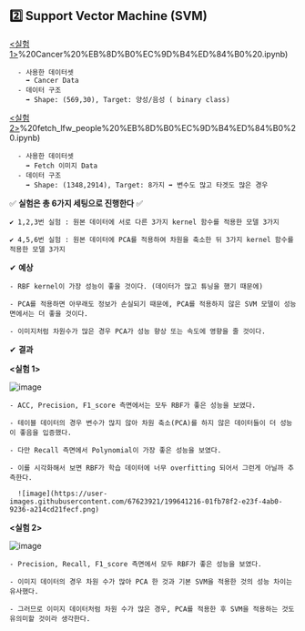 ## 2️⃣ Support Vector Machine (SVM)


[<실험 1>](https://github.com/yeseul97/2022_Business_Analytics/blob/main/02_Support%20Vector%20Machine/%EC%8B%A4%ED%97%98%201)%20Cancer%20%EB%8D%B0%EC%9D%B4%ED%84%B0%20.ipynb)
 
      - 사용한 데이터셋
        ➡ Cancer Data
      - 데이터 구조 
        ➡ Shape: (569,30), Target: 양성/음성 ( binary class)


[<실험 2>](https://github.com/yeseul97/2022_Business_Analytics/blob/main/02_Support%20Vector%20Machine/%EC%8B%A4%ED%97%98%202)%20fetch_lfw_people%20%EB%8D%B0%EC%9D%B4%ED%84%B0%20.ipynb)

      - 사용한 데이터셋
        ➡ Fetch 이미지 Data
      - 데이터 구조 
        ➡ Shape: (1348,2914), Target: 8가지 ➡ 변수도 많고 타겟도 많은 경우


  ✅ **실험은 총 6가지 세팅으로 진행한다** ✅

    ✔ 1,2,3번 실험 : 원본 데이터에 서로 다른 3가지 kernel 함수를 적용한 모델 3가지 

    ✔ 4,5,6번 실험 : 원본 데이터에 PCA를 적용하여 차원을 축소한 뒤 3가지 kernel 함수를 적용한 모델 3가지
    
 
 
 
  ✔ **예상**
  
    - RBF kernel이 가장 성능이 좋을 것이다. (데이터가 많고 튜닝을 했기 때문에)

    - PCA를 적용하면 아무래도 정보가 손실되기 때문에, PCA를 적용하지 않은 SVM 모델이 성능면에서는 더 좋을 것이다. 

    - 이미지처럼 차원수가 많은 경우 PCA가 성능 향상 또는 속도에 영향을 줄 것이다. 
  
  
  
  ✔ **결과**
  
  **<실험 1>**
  
  ![image](https://user-images.githubusercontent.com/67623921/199640720-3e938c2f-2d58-47fb-b84b-8c48e004fe72.png)  
  
    - ACC, Precision, F1_score 측면에서는 모두 RBF가 좋은 성능을 보였다.
    
    - 테이블 데이터의 경우 변수가 많지 않아 차원 축소(PCA)를 하지 않은 데이터들이 더 성능이 좋음을 입증했다.
    
    - 다만 Recall 측면에서 Polynomial이 가장 좋은 성능을 보였다.
    
    - 이를 시각화해서 보면 RBF가 학습 데이터에 너무 overfitting 되어서 그런게 아닐까 추측한다. 
    
      ![image](https://user-images.githubusercontent.com/67623921/199641216-01fb78f2-e23f-4ab0-9236-a214cd21fecf.png)

  
  **<실험 2>**
  
  ![image](https://user-images.githubusercontent.com/67623921/199640733-177ec7e0-e122-441c-a787-832f96d15ec7.png)

    - Precision, Recall, F1_score 측면에서 모두 RBF가 좋은 성능을 보였다.
    
    - 이미지 데이터의 경우 차원 수가 많아 PCA 한 것과 기본 SVM을 적용한 것의 성능 차이는 유사했다.
    
    - 그러므로 이미지 데이터처럼 차원 수가 많은 경우, PCA를 적용한 후 SVM을 적용하는 것도 유의미할 것이라 생각한다. 
